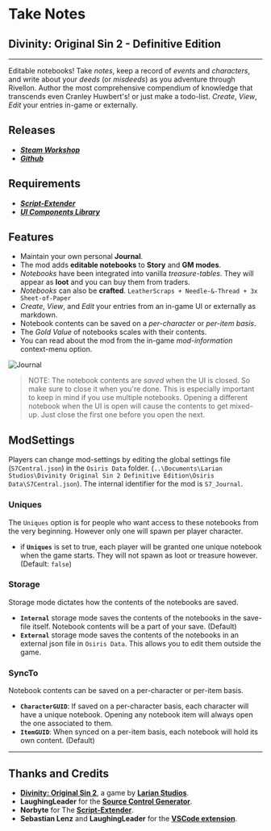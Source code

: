 # Take Notes

## Divinity: Original Sin 2 - Definitive Edition

----------

Editable notebooks! Take _notes_, keep a record of _events_ and _characters_, and write about your _deeds_ (or _misdeeds_) as you adventure through Rivellon. Author the most comprehensive compendium of knowledge that transcends even Cranley Huwbert's! or just make a todo-list. _Create_, _View_, _Edit_ your entries in-game or externally.

## Releases

* ***[Steam Workshop](https://steamcommunity.com/sharedfiles/filedetails/?id=2337247947)***
* ***[Github](https://github.com/HunterGhost27/Take-Notes)***

## Requirements

* ***[Script-Extender](https://github.com/Norbyte/ositools)***
* ***[UI Components Library](https://github.com/HunterGhost27/UI-Components-Library)***

## Features

* Maintain your own personal **Journal**.
* The mod adds **editable notebooks** to **Story** and **GM modes**.
* _Notebooks_ have been integrated into vanilla _treasure-tables_. They will appear as **loot** and you can buy them from traders.
* _Notebooks_ can also be **crafted**. `LeatherScraps + Needle-&-Thread + 3x Sheet-of-Paper`
* _Create_, _View_, and _Edit_ your entries from an in-game UI or externally as markdown.
* Notebook contents can be saved on a _per-character_ or _per-item basis_.
* The _Gold Value_ of notebooks scales with their contents.
* You can read about the mod from the in-game _mod-information_ context-menu option.

![Journal](https://imgur.com/tHcOoGF.png)

>NOTE: The notebook contents are _saved_ when the UI is closed. So make sure to close it when you're done. This is especially important to keep in mind if you use multiple notebooks. Opening a different notebook when the UI is open will cause the contents to get mixed-up. Just close the first one before you open the next.

## ModSettings

Players can change mod-settings by editing the global settings file (`S7Central.json`) in the `Osiris Data` folder. (`..\Documents\Larian Studios\Divinity Original Sin 2 Definitive Edition\Osiris Data\S7Central.json`). The internal identifier for the mod is `S7_Journal`.

### Uniques

The `Uniques` option is for people who want access to these notebooks from the very beginning. However only one will spawn per player character.

* if **`Uniques`** is set to true, each player will be granted one unique notebook when the game starts. They will not spawn as loot or treasure however. (Default: `false`)

### Storage

Storage mode dictates how the contents of the notebooks are saved.

* **`Internal`** storage mode saves the contents of the notebooks in the save-file itself. Notebook contents will be a part of your save. (Default)
* **`External`** storage mode saves the contents of the notebooks in an external json file in `Osiris Data`. This allows you to edit them outside the game. 

### SyncTo

Notebook contents can be saved on a per-character or per-item basis.

* **`CharacterGUID`**: If saved on a per-character basis, each character will have a unique notebook. Opening any notebook item will always open the one associated to them.
* **`ItemGUID`**: When synced on a per-item basis, each notebook will hold its own content. (Default)

----------

## Thanks and Credits

* [**Divinity: Original Sin 2**](http://store.steampowered.com/app/435150/Divinity_Original_Sin_2/), a game by **[Larian Studios](http://larian.com/)**.
* **LaughingLeader** for the **[Source Control Generator](https://github.com/LaughingLeader/SourceControlGenerator)**.
* **Norbyte** for The **[Script-Extender](https://github.com/Norbyte/ositools)**.
* **Sebastian Lenz** and **LaughingLeader** for the **[VSCode extension](https://marketplace.visualstudio.com/items?itemName=sebastian-lenz.divinity-vscode)**.
